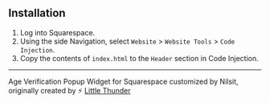 ## Installation
1. Log into Squarespace. 
2. Using the side Navigation, select `Website` > `Website Tools` > `Code Injection`.
3. Copy the contents of `index.html` to the `Header` section in Code Injection.

---
Age Verification Popup Widget for Squarespace customized by Nilsit, originally created by ⚡ [Little Thunder](https://littlethunder.co)  